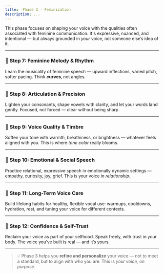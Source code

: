 ```yaml
---
title:  Phase 3 - Feminization
description: ...
---
```


This phase focuses on shaping your voice with the qualities often associated with feminine communication. It's expressive, nuanced, and intentional — but always grounded in *your* voice, not someone else’s idea of it.

---

### 🔹 **Step 7: Feminine Melody & Rhythm**

Learn the musicality of feminine speech — upward inflections, varied pitch, softer pacing. Think **curves**, not angles.

---

### 🔹 **Step 8: Articulation & Precision**

Lighten your consonants, shape vowels with clarity, and let your words land gently. Focused, not forced — clear without being sharp.

---

### 🔹 **Step 9: Voice Quality & Timbre**

Soften your tone with warmth, breathiness, or brightness — whatever feels aligned with you. This is where *tone color* really blooms.

---

### 🔹 **Step 10: Emotional & Social Speech**

Practice relational, expressive speech in emotionally dynamic settings — empathy, curiosity, joy, grief. This is your voice *in relationship*.

---

### 🔹 **Step 11: Long-Term Voice Care**

Build lifelong habits for healthy, flexible vocal use: warmups, cooldowns, hydration, rest, and tuning your voice for different contexts.

---

### 🔹 **Step 12: Confidence & Self-Trust**

Reclaim your voice as part of your selfhood. Speak freely, with trust in your body. The voice you’ve built is real — and it’s yours.

---

> 💡 Phase 3 helps you **refine and personalize** your voice — not to meet a standard, but to align with who you are. This is *your voice, on purpose*.
